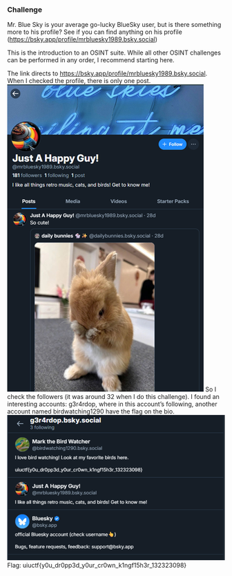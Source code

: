 ### Challenge
Mr. Blue Sky is your average go-lucky BlueSky user, but is there something more to his profile? See if you can find anything on his profile (https://bsky.app/profile/mrbluesky1989.bsky.social)

This is the introduction to an OSINT suite. While all other OSINT challenges can be performed in any order, I recommend starting here.

The link directs to https://bsky.app/profile/mrbluesky1989.bsky.social. When I checked the profile, there is only one post.
![alt text](mrbluesky-profile.png)
So I check the followers (it was around 32 when I do this challenge). I found an interesting accounts: g3r4rdop, where in this account’s following, another account named birdwatching1290 have the flag on the bio.
![alt text](g3r4rdop-following.png)
Flag: uiuctf{y0u_dr0pp3d_y0ur_cr0wn_k1ngf15h3r_132323098}